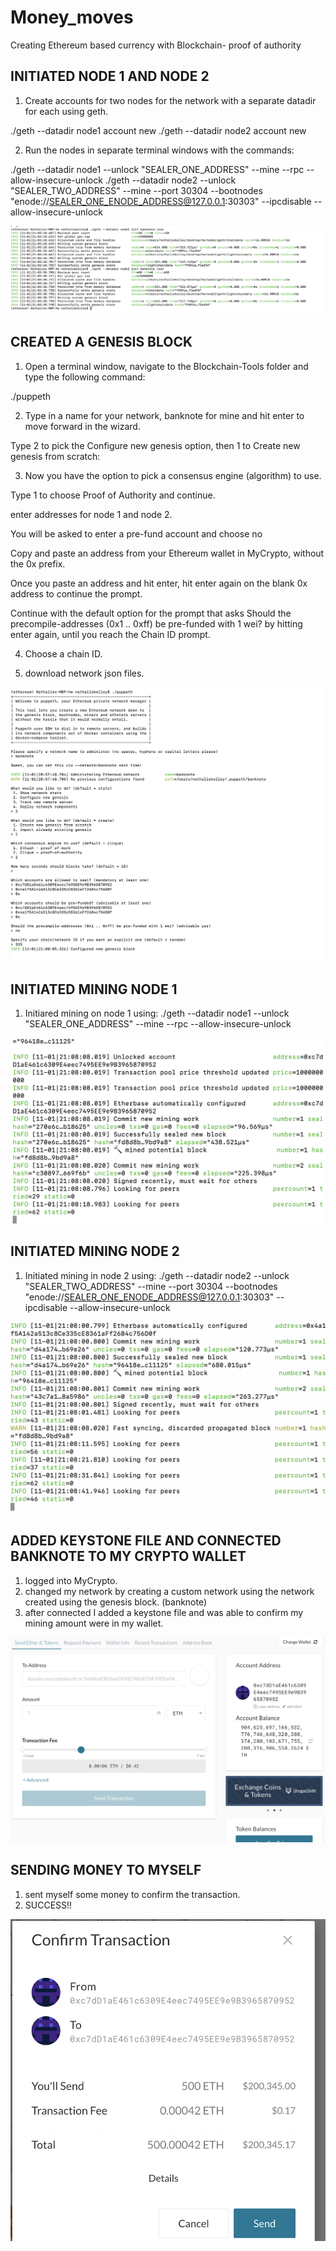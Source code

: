 # Money_moves
Creating Ethereum based currency with Blockchain- proof of authority

## INITIATED NODE 1 AND NODE 2

1. Create accounts for two nodes for the network with a separate datadir for each using geth.

./geth --datadir node1 account new
./geth --datadir node2 account new

2. Run the nodes in separate terminal windows with the commands:

./geth --datadir node1 --unlock "SEALER_ONE_ADDRESS" --mine --rpc --allow-insecure-unlock
./geth --datadir node2 --unlock "SEALER_TWO_ADDRESS" --mine --port 30304 --bootnodes "enode://SEALER_ONE_ENODE_ADDRESS@127.0.0.1:30303" --ipcdisable --allow-insecure-unlock

![alt text](https://github.com/natyrrr/Money_moves/blob/main/Screenshots-process/initiated%20nodes.png)


## CREATED A GENESIS BLOCK

1. Open a terminal window, navigate to the Blockchain-Tools folder and type the following command:

./puppeth

2. Type in a name for your network, banknote for mine and hit enter to move forward in the wizard.


Type 2 to pick the Configure new genesis option, then 1 to Create new genesis from scratch:

3. Now you have the option to pick a consensus engine (algorithm) to use.

Type 1 to choose Proof of Authority and continue.

enter addresses for node 1 and node 2.

You will be asked to enter a pre-fund account and choose no


Copy and paste an address from your Ethereum wallet in MyCrypto, without the 0x prefix.


Once you paste an address and hit enter, hit enter again on the blank 0x address to continue the prompt.


Continue with the default option for the prompt that asks Should the precompile-addresses (0x1 .. 0xff) be pre-funded with 1 wei? by hitting enter again,
until you reach the Chain ID prompt.

4. Choose a chain ID.

5. download network json files.

![alt text](https://github.com/natyrrr/Money_moves/blob/main/Screenshots-process/created%20genesis%20block.png)


## INITIATED MINING NODE 1


1. Initiared mining on node 1 using:
./geth --datadir node1 --unlock "SEALER_ONE_ADDRESS" --mine --rpc --allow-insecure-unlock


![alt text](https://github.com/natyrrr/Money_moves/blob/main/Screenshots-process/MINING%20NODE%201.png)


## INITIATED MINING NODE 2

1. Initiated mining in node 2 using:
./geth --datadir node2 --unlock "SEALER_TWO_ADDRESS" --mine --port 30304 --bootnodes "enode://SEALER_ONE_ENODE_ADDRESS@127.0.0.1:30303" --ipcdisable --allow-insecure-unlock


![alt text](https://github.com/natyrrr/Money_moves/blob/main/Screenshots-process/MINING%20NODE%202.png)

## ADDED KEYSTONE FILE AND CONNECTED BANKNOTE TO MY CRYPTO WALLET

1. logged into MyCrypto.
2. changed my network by creating a custom network using the network created using the genesis block. (banknote)
3. after connected I added a keystone file and was able to confirm my mining amount were in my wallet.

![alt text](https://github.com/natyrrr/Money_moves/blob/main/Screenshots-process/CONNECTED%20NETWORK%20TO%20MYCRYPTO.png)


## SENDING MONEY TO MYSELF

1. sent myself some money to confirm the transaction.
2. SUCCESS!!

![alt text](https://github.com/natyrrr/Money_moves/blob/main/Screenshots-process/SENDING%20MONEY%20TO%20MYSELF.png)




